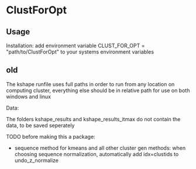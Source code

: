 ClustForOpt 
==============

Usage 
-----
Installation: add environment variable CLUST\_FOR\_OPT = "path/to/ClustForOpt" to your systems environment variables



old
---

The kshape runfile uses full paths in order to run from any location on computing cluster, everything else should be in relative path for use on both windows and linux


Data:

The folders kshape_results and kshape_results_itmax do not contain the data, to be saved seperately

TODO before making this a package:
- sequence method for kmeans and all other cluster gen methods: when choosing sequence normalization, automatically add idx=clustids to undo_z_normalize
